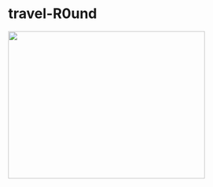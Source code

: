 # travel-R0und
<img src="https://media.giphy.com/media/xT1XGHjddZRJT4xqXS/giphy.gif" width="400" height="300" />
